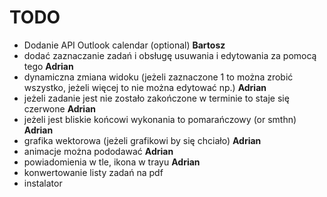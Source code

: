 # TODO
- Dodanie API Outlook calendar (optional) **Bartosz**
- dodać zaznaczanie zadań i obsługę usuwania i edytowania za pomocą tego **Adrian**
- dynamiczna zmiana widoku (jeżeli zaznaczone 1 to można zrobić wszystko, jeżeli więcej to nie można edytować np.) **Adrian**
- jeżeli zadanie jest nie zostało zakończone w terminie to staje się czerwone **Adrian**
- jeżeli jest bliskie końcowi wykonania to pomarańczowy (or smthn) **Adrian**
- grafika wektorowa (jeżeli grafikowi by się chciało) **Adrian**
- animacje można pododawać **Adrian**
- powiadomienia w tle, ikona w trayu **Adrian**
- konwertowanie listy zadań na pdf
- instalator 
